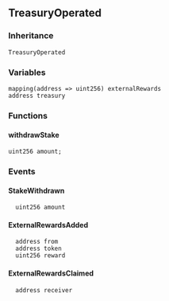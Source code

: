 ## TreasuryOperated





### Inheritance

```
TreasuryOperated
```

### Variables

```Solidity
mapping(address => uint256) externalRewards
address treasury
```

### Functions

#### withdrawStake





```Solidity
uint256 amount; 
```

### Events

#### StakeWithdrawn





```Solidity
  uint256 amount
```
#### ExternalRewardsAdded





```Solidity
  address from
  address token
  uint256 reward
```
#### ExternalRewardsClaimed





```Solidity
  address receiver
```

